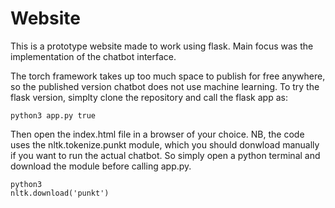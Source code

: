 # Website

This is a prototype website made to work using flask. Main focus was the implementation of the chatbot interface.

The torch framework takes up too much space to publish for free anywhere, so the published version chatbot does not use machine learning. To try the flask version, simplty clone the repository and call the flask app as:

```
python3 app.py true
```

Then open the index.html file in a browser of your choice.
NB, the code uses the nltk.tokenize.punkt module, which you should donwload manually if you want to run the actual chatbot. So simply open a python terminal and download the module before calling app.py.

```
python3
nltk.download('punkt')
```
